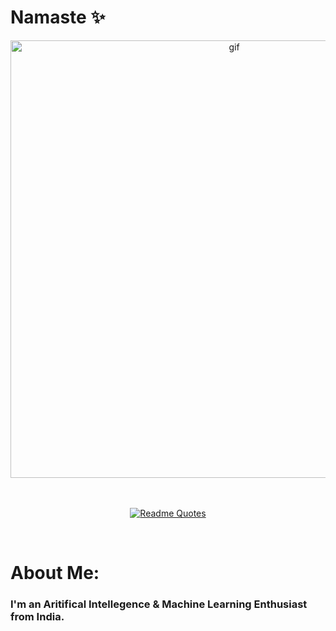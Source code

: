 # Namaste ✨

<div align="center">
<img hight="300" width="700" alt="gif" align="center" src="https://github.com/itsNishalShah/itsNishalShah/blob/main/assets/top.gif">
</div>
<br>
<br>
<div align="center">

[![Readme Quotes](https://quotes-github-readme.vercel.app/api?type=horizontal&theme=dark)](https://github.com/piyushsuthar/github-readme-quotes)
</div>
<br>

# About Me:

### I'm an Aritifical Intellegence & Machine Learning Enthusiast from India.
